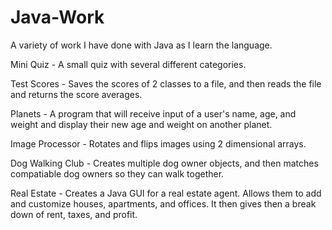 # Java-Work
A variety of work I have done with Java as I learn the language. 

Mini Quiz - A small quiz with several different categories. 

Test Scores - Saves the scores of 2 classes to a file, and then reads the file and returns the score averages.

Planets - A program that will receive input of a user's name, age, and weight and display their new age and weight on another planet.

Image Processor - Rotates and flips images using 2 dimensional arrays.

Dog Walking Club - Creates multiple dog owner objects, and then matches compatiable dog owners so they can walk together. 

Real Estate - Creates a Java GUI for a real estate agent. Allows them to add and customize houses, apartments, and offices. It then gives then a break down of rent, taxes, and profit.

